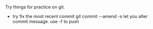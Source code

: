 Try things for practice on git.

* try fix the most recent commit
  git commit --amend -s
  let you alter commit message. use -f to push
